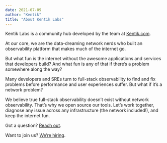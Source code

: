 ```yaml
---
date: 2021-07-09
author: "Kentik"
title: "About Kentik Labs"
---
```


Kentik Labs is a community hub developed by the team at [Kentik.com](http://www.kentik.com).

At our core, we are the data-dreaming network nerds who built an observability platform that makes much of the internet go.

But what fun is the internet without the awesome applications and services that developers build? And what fun is any of that if there’s a problem somewhere along the way?

Many developers and SREs turn to full-stack observability to find and fix problems before performance and user experiences suffer. But what if it’s a network problem?

We believe true full-stack observability doesn’t exist without network observability. That’s why we open source our tools. Let’s work together, diagnose any issue across any infrastructure (the network included!), and keep the internet fun.

Got a question? [Reach out](mailto:labs@kentik.com).

Want to join us? [We’re hiring](https://www.kentik.com/careers/#postings).
